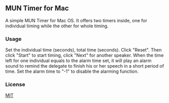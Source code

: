 MUN Timer for Mac
------
A simple MUN Timer for Mac OS. It offers two timers inside, one for individual timing while the other for whole timing.

### Usage

Set the individual time (seconds), total time (seconds). Click "Reset". Then click "Start" to start timing, click "Next" for another speaker. When the time left for one individual equals to the alarm time set, it will play an alarm sound to remind the delegate to finish his or her speech in a short period of time. Set the alarm time to "-1" to disable the alarming function.

### License

[MIT](LICENSE)